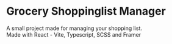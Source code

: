 # Grocery Shoppinglist Manager

A small project made for managing your shopping list. </br>
Made with React - Vite, Typescript, SCSS and Framer

